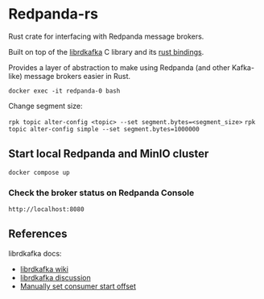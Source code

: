 # Redpanda-rs

Rust crate for interfacing with Redpanda message brokers.

Built on top of the [librdkafka](https://github.com/edenhill/librdkafka) C library and its [rust bindings](https://github.com/fede1024/rust-rdkafka).

Provides a layer of abstraction to make using Redpanda (and other Kafka-like) message brokers
easier in Rust.

`docker exec -it redpanda-0 bash`

Change segment size:

`rpk topic alter-config <topic> --set segment.bytes=<segment_size>`
`rpk topic alter-config simple --set segment.bytes=1000000`

## Start local Redpanda and MinIO cluster

`docker compose up`

### Check the broker status on Redpanda Console

`http://localhost:8080`

## References

librdkafka docs:

- [librdkafka wiki](https://github.com/edenhill/librdkafka/wiki)
- [librdkafka discussion](https://github.com/edenhill/librdkafka/discussions)
- [Manually set consumer start offset](https://github.com/edenhill/librdkafka/wiki/Manually-setting-the-consumer-start-offset)
